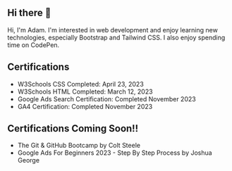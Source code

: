 ## Hi there 👋

Hi, I'm Adam. I'm interested in web development and enjoy learning new technologies, especially Bootstrap and Tailwind CSS. I also enjoy spending time on CodePen. 

## Certifications
- W3Schools CSS Completed: April 23, 2023
- W3Schools HTML Completed: March 12, 2023
- Google Ads Search Certification: Completed November 2023
- GA4 Certification: Completed November 2023
  
## Certifications Coming Soon!!
- The Git & GitHub Bootcamp by Colt Steele
- Google Ads For Beginners 2023 - Step By Step Process by Joshua George




